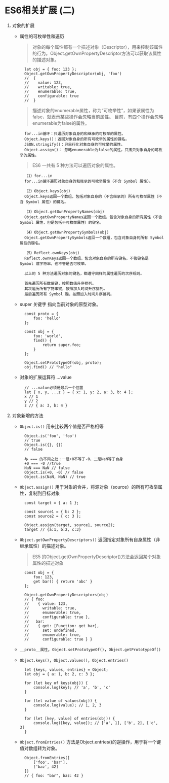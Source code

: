 # ES6相关扩展 (二)

1. 对象的扩展
    * 属性的可枚举性和遍历
        >对象的每个属性都有一个描述对象（Descriptor），用来控制该属性的行为。Object.getOwnPropertyDescriptor方法可以获取该属性的描述对象。

            let obj = { foo: 123 };
            Object.getOwnPropertyDescriptor(obj, 'foo')
            //  {
            //    value: 123,
            //    writable: true,
            //    enumerable: true,
            //    configurable: true
            //  }
        >描述对象的enumerable属性，称为“可枚举性”，如果该属性为false，就表示某些操作会忽略当前属性。
        >目前，有四个操作会忽略enumerable为false的属性。

            for...in循环：只遍历对象自身的和继承的可枚举的属性。
            Object.keys()：返回对象自身的所有可枚举的属性的键名。
            JSON.stringify()：只串行化对象自身的可枚举的属性。
            Object.assign()： 忽略enumerable为false的属性，只拷贝对象自身的可枚举的属性。
        >ES6 一共有 5 种方法可以遍历对象的属性。

            （1）for...in
            for...in循环遍历对象自身的和继承的可枚举属性（不含 Symbol 属性）。

            （2）Object.keys(obj)
            Object.keys返回一个数组，包括对象自身的（不含继承的）所有可枚举属性（不含 Symbol 属性）的键名。

            （3）Object.getOwnPropertyNames(obj)
            Object.getOwnPropertyNames返回一个数组，包含对象自身的所有属性（不含 Symbol 属性，但是包括不可枚举属性）的键名。

            （4）Object.getOwnPropertySymbols(obj)
            Object.getOwnPropertySymbols返回一个数组，包含对象自身的所有 Symbol 属性的键名。

            （5）Reflect.ownKeys(obj)
            Reflect.ownKeys返回一个数组，包含对象自身的所有键名，不管键名是 Symbol 或字符串，也不管是否可枚举。

            以上的 5 种方法遍历对象的键名，都遵守同样的属性遍历的次序规则。

            首先遍历所有数值键，按照数值升序排列。
            其次遍历所有字符串键，按照加入时间升序排列。
            最后遍历所有 Symbol 键，按照加入时间升序排列。
    * super 关键字 指向当前对象的原型对象。

            const proto = {
                foo: 'hello'
            };

            const obj = {
                foo: 'world',
                find() {
                    return super.foo;
                }
            };

            Object.setPrototypeOf(obj, proto);
            obj.find() // "hello"
    * 对象的扩展运算符 ...value

            // ...value必须是最后一个位置
            let { x, y, ...z } = { x: 1, y: 2, a: 3, b: 4 };
            x // 1
            y // 2
            z // { a: 3, b: 4 }

2. 对象新增的方法
    * `Object.is()` 用来比较两个值是否严格相等

            Object.is('foo', 'foo')
            // true
            Object.is({}, {})
            // false

            与 === 的不同之处：一是+0不等于-0，二是NaN等于自身
            +0 === -0 //true
            NaN === NaN // false
            Object.is(+0, -0) // false
            Object.is(NaN, NaN) // true
    * `Object.assign()` 用于对象的合并，将源对象（source）的所有可枚举属性，复制到目标对象

            const target = { a: 1 };

            const source1 = { b: 2 };
            const source2 = { c: 3 };

            Object.assign(target, source1, source2);
            target // {a:1, b:2, c:3}
    * `Object.getOwnPropertyDescriptors()` 返回指定对象所有自身属性（非继承属性）的描述对象。
        >ES5 的Object.getOwnPropertyDescriptor()方法会返回某个对象属性的描述对象

            const obj = {
                foo: 123,
                get bar() { return 'abc' }
            };

            Object.getOwnPropertyDescriptors(obj)
            // { foo:
            //    { value: 123,
            //      writable: true,
            //      enumerable: true,
            //      configurable: true },
            //   bar:
            //    { get: [Function: get bar],
            //      set: undefined,
            //      enumerable: true,
            //      configurable: true } }
    * `__proto__属性`，`Object.setPrototypeOf()`，`Object.getPrototypeOf()`
    * `Object.keys()`，`Object.values()`，`Object.entries()`

            let {keys, values, entries} = Object;
            let obj = { a: 1, b: 2, c: 3 };

            for (let key of keys(obj)) {
                console.log(key); // 'a', 'b', 'c'
            }

            for (let value of values(obj)) {
                console.log(value); // 1, 2, 3
            }

            for (let [key, value] of entries(obj)) {
                console.log([key, value]); // ['a', 1], ['b', 2], ['c', 3]
            }
    * `Object.fromEntries()` 方法是Object.entries()的逆操作，用于将一个键值对数组转为对象。

            Object.fromEntries([
                ['foo', 'bar'],
                ['baz', 42]
            ])
            // { foo: "bar", baz: 42 }